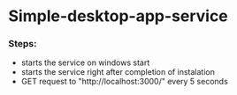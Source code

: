 # Simple-desktop-app-service

### Steps:
- starts the service on windows start
- starts the service right after completion of instalation
- GET request to "http://localhost:3000/" every 5 seconds
